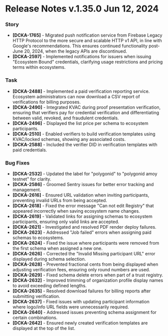 # Release Notes v.1.35.0 Jun 12, 2024

### Story

* **\[DCKA-1765]** - Migrated push notification service from Firebase Legacy HTTP Protocol to the more secure and scalable HTTP v1 API, in line with Google's recommendations. This ensures continued functionality post-June 20, 2024, when the legacy APIs are discontinued.
* **\[DCKA-2597]** - Implemented notifications for issuers when issuing "Ecosystem Bound" credentials, clarifying usage restrictions and pricing terms within ecosystems.

### Task

* **\[DCKA-2488]** - Implemented a paid verification reporting service. Ecosystem administrators can now download a CSV report of verifications for billing purposes.
* **\[DCKA-2490]** - Integrated KVAC during proof presentation verification, ensuring that verifiers pay for credential verification and differentiating between valid, revoked, and fraudulent credentials.
* **\[DCKA-2496]** - Displayed the list price per schema to ecosystem participants.
* **\[DCKA-2510]** - Enabled verifiers to build verification templates using KVAC/locked schemas, showing any associated costs.
* **\[DCKA-2588]** - Included the verifier DID in verification templates with paid credentials.

### Bug Fixes

* **\[DCKA-2532]** - Updated the label for "polygonid" to "polygonid amoy testnet" for clarity.
* **\[DCKA-2586]** - Groomed Sentry issues for better error tracking and management.
* **\[DCKA-2616]** - Ensured URL validation when inviting participants, preventing invalid URLs from being accepted.
* **\[DCKA-2618]** - Fixed the error message "Can not edit Registry" that appeared incorrectly when saving ecosystem name changes.
* **\[DCKA-2619]** - Validated links for assigning schemas to ecosystem participants, ensuring only valid links are accepted.
* **\[DCKA-2621]** - Investigated and resolved PDF render deploy failures.
* **\[DCKA-2623]** - Addressed "Job failed" errors when assigning paid schemas to ecosystems.
* **\[DCKA-2624]** - Fixed the issue where participants were removed from the first schema when assigned a new one.
* **\[DCKA-2626]** - Corrected the "Invalid Missing participant URL" error displayed during schema selection.
* **\[DCKA-2628]** - Prevented fractional cents from being displayed when adjusting verification fees, ensuring only round numbers are used.
* **\[DCKA-2629]** - Fixed schema delete errors when part of a trust registry.
* **\[DCKA-2632]** - Improved trimming of organization profile display names to avoid exceeding defined lengths.
* **\[DCKA-2635]** - Resolved download failures for billing reports after submitting verification.
* **\[DCKA-2637]** - Fixed issues with updating participant information where logo/info URL fields were unnecessarily required.
* **\[DCKA-2640]** - Addressed issues preventing schema assignment for certain combinations.
* **\[DCKA-2642]** - Ensured newly created verification templates are displayed at the top of the list.
